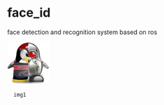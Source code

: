 # face_id
face detection and recognition system based on ros

![avatar](faceQT/resources/images/icon.png)

      img1

